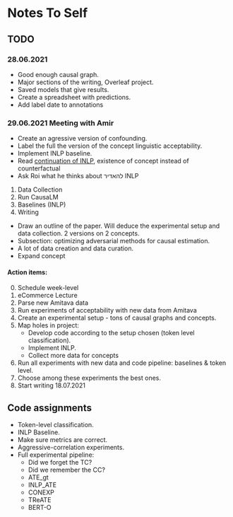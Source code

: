 # Notes To Self

## TODO

### 28.06.2021
* Good enough causal graph.
* Major sections of the writing, Overleaf project.
* Saved models that give results.
* Create a spreadsheet with predictions.
* Add label date to annotations


### 29.06.2021 Meeting with Amir
* Create an agressive version of confounding.
* Label the full the version of the concept linguistic acceptability.
* Implement INLP baseline.
* Read [continuation of INLP](https://arxiv.org/abs/2105.06965), existence of concept instead of counterfactual
* Ask Roi what he thinks about להאדיר INLP


1. Data Collection
2. Run CausaLM
3. Baselines (INLP)
4. Writing


* Draw an outline of the paper. Will deduce the experimental setup and data collection. 2 versions on 2 concepts.
* Subsection: optimizing adversarial methods for causal estimation.
* A lot of data creation and data curation.
* Expand concept 


#### Action items:
0. Schedule week-level
1. eCommerce Lecture 
2. Parse new Amitava data
3. Run experiments of acceptability with new data from Amitava
4. Create an experimental setup - tons of causal graphs and concepts.
5. Map holes in project:
    * Develop code according to the setup chosen (token level classification).
    * Implement INLP.
    * Collect more data for concepts
6. Run all experiments with new data and code pipeline: baselines & token level.
7. Choose among these experiments the best ones.
8. Start writing 18.07.2021


## Code assignments
* Token-level classification.
* INLP Baseline.
* Make sure metrics are correct.
* Aggressive-correlation experiments.
* Full experimental pipeline:
   * Did we forget the TC?
   * Did we remember the CC?
   * ATE_gt
   * INLP_ATE
   * CONEXP
   * TReATE
   * BERT-O
